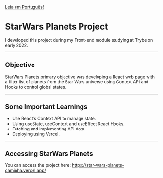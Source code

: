 [Leia em Português!](./README-PT.md)

# StarWars Planets Project
I developed this project during my Front-end module studying at Trybe on early 2022.

---
## Objective
StarWars Planets primary objective was developing a React web page with a filter list of planets from the Star Wars universe using Context API and Hooks to control global states.

---
## Some Important Learnings
- Use React's Context API to manage state.
- Using useState, useContext and useEffect React Hooks.
- Fetching and implementing API data.
- Deploying using Vercel.

---
## Accessing StarWars Planets
You can access the project here: https://star-wars-planets-caminha.vercel.app/
